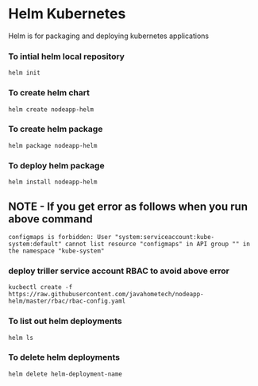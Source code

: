 # Helm Kubernetes
Helm is for packaging and deploying kubernetes applications


### To intial helm local repository
```
helm init
```
### To create helm chart
```
helm create nodeapp-helm
```
### To create helm package
```
helm package nodeapp-helm
```
### To deploy helm package
```
helm install nodeapp-helm
```
## NOTE - If you get error as follows when you run above command 

```
configmaps is forbidden: User "system:serviceaccount:kube-system:default" cannot list resource "configmaps" in API group "" in the namespace "kube-system"
```
###  deploy triller service account RBAC to avoid above error
```
kucbectl create -f https://raw.githubusercontent.com/javahometech/nodeapp-helm/master/rbac/rbac-config.yaml
```

### To list out helm deployments
```
helm ls
```
### To delete helm deployments
```
helm delete helm-deployment-name
```
